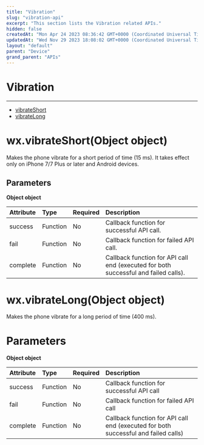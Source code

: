 ```yaml
---
title: "Vibration"
slug: "vibration-api"
excerpt: "This section lists the Vibration related APIs."
hidden: false
createdAt: "Mon Apr 24 2023 08:36:42 GMT+0000 (Coordinated Universal Time)"
updatedAt: "Wed Nov 29 2023 18:08:02 GMT+0000 (Coordinated Universal Time)"
layout: "default"
parent: "Device"
grand_parent: "APIs"
---
```

# Vibration 
*** 
- [vibrateShort](doc:vibration-api#wxvibrateshortobject-object)
- [vibrateLong](doc:vibration-api#wxvibratelongobject-object)

# wx.vibrateShort(Object object)

Makes the phone vibrate for a short period of time (15 ms). It takes effect only on iPhone 7/7 Plus or later and Android devices.

## Parameters

**Object object**

| Attribute | Type     | Required | Description                                                                         |
| :-------- | :------- | :------- | :---------------------------------------------------------------------------------- |
| success   | Function | No       | Callback function for successful API call.                                          |
| fail      | Function | No       | Callback function for failed API call.                                              |
| complete  | Function | No       | Callback function for API call end (executed for both successful and failed calls). |

# wx.vibrateLong(Object object)

Makes the phone vibrate for a long period of time (400 ms).

# Parameters

**Object object**

| Attribute | Type     | Required | Description                                                                        |
| :-------- | :------- | :------- | :--------------------------------------------------------------------------------- |
| success   | Function | No       | Callback function for successful API call                                          |
| fail      | Function | No       | Callback function for failed API call                                              |
| complete  | Function | No       | Callback function for API call end (executed for both successful and failed calls) |
